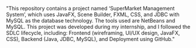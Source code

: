 "This repository contains a project named ‘SuperMarket Management System’, which uses JavaFX, Scene Builder, FXML, CSS, and JDBC with MySQL as the database technology. The tools used are NetBeans and MySQL. This project was developed during my internship, and I followed the SDLC lifecycle, including: Frontend (wireframing, UI/UX design, JavaFX, CSS), Backend (Java, JDBC, MySQL), and Deployment using GitHub."

